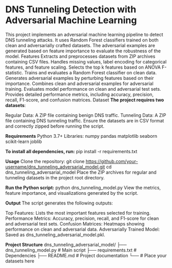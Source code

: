 # DNS Tunneling Detection with Adversarial Machine Learning
This project implements an adversarial machine learning pipeline to detect DNS tunneling attacks. It uses Random Forest classifiers trained on both clean and adversarially crafted datasets. The adversarial examples are generated based on feature importance to evaluate the robustness of the model.
Features
Extracts and preprocesses datasets from ZIP archives containing CSV files.
Handles missing values, label encoding for categorical features, and feature scaling.
Selects the top k features based on ANOVA F-statistic.
Trains and evaluates a Random Forest classifier on clean data.
Generates adversarial examples by perturbing features based on their importance.
Combines clean and adversarial examples for adversarial training.
Evaluates model performance on clean and adversarial test sets.
Provides detailed performance metrics, including accuracy, precision, recall, F1-score, and confusion matrices.
Dataset
**The project requires two datasets**:

Regular Data: A ZIP file containing benign DNS traffic.
Tunneling Data: A ZIP file containing DNS tunneling traffic.
Ensure the datasets are in CSV format and correctly zipped before running the script.

**Requirements**
Python 3.7+
Libraries:
numpy
pandas
matplotlib
seaborn
scikit-learn
joblib

**To install all dependencies, run:**
pip install -r requirements.txt

**Usage**
Clone the repository:
git clone https://github.com/your-username/dns_tunneling_adversarial_model.git
cd dns_tunneling_adversarial_model
Place the ZIP archives for regular and tunneling datasets in the project root directory.

**Run the Python script:**
python dns_tunneling_model.py
View the metrics, feature importance, and visualizations generated by the script.

**Output**
The script generates the following outputs:

Top Features: Lists the most important features selected for training.
Performance Metrics: Accuracy, precision, recall, and F1-score for clean and adversarial test sets.
Confusion Matrices: Heatmaps showing performance on clean and adversarial data.
Adversarially Trained Model: Saved as dns_tunneling_adversarial_model.pkl.

**Project Structure**
dns_tunneling_adversarial_model/
├── dns_tunneling_model.py    # Main script
├── requirements.txt          # Dependencies
├── README.md                 # Project documentation
└── <datasets>                # Place your datasets here
